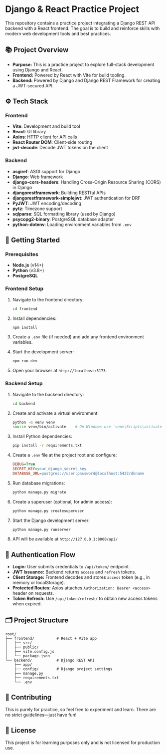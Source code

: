 # Django & React Practice Project

This repository contains a practice project integrating a Django REST API backend with a React frontend. The goal is to build and reinforce skills with modern web development tools and best practices.

## 📚 Project Overview

* **Purpose:** This is a practice project to explore full-stack development using Django and React.
* **Frontend:** Powered by React with Vite for build tooling.
* **Backend:** Powered by Django and Django REST Framework for creating a JWT‑secured API.

## ⚙️ Tech Stack

### Frontend

* **Vite**: Development and build tool
* **React**: UI library
* **Axios**: HTTP client for API calls
* **React Router DOM**: Client-side routing
* **jwt-decode**: Decode JWT tokens on the client

### Backend

* **asgiref**: ASGI support for Django
* **Django**: Web framework
* **django-cors-headers**: Handling Cross-Origin Resource Sharing (CORS) in Django
* **djangorestframework**: Building RESTful APIs
* **djangorestframework-simplejwt**: JWT authentication for DRF
* **PyJWT**: JWT encoding/decoding
* **pytz**: Timezone support
* **sqlparse**: SQL formatting library (used by Django)
* **psycopg2-binary**: PostgreSQL database adapter
* **python-dotenv**: Loading environment variables from `.env`

## 🚀 Getting Started

### Prerequisites

* **Node.js** (v14+)
* **Python** (v3.8+)
* **PostgreSQL**

### Frontend Setup

1. Navigate to the frontend directory:

   ```bash
   cd frontend
   ```
2. Install dependencies:

   ```bash
   npm install
   ```
3. Create a `.env` file (if needed) and add any frontend environment variables.
4. Start the development server:

   ```bash
   npm run dev
   ```
5. Open your browser at `http://localhost:5173`.

### Backend Setup

1. Navigate to the backend directory:

   ```bash
   cd backend
   ```
2. Create and activate a virtual environment:

   ```bash
   python -m venv venv
   source venv/bin/activate    # On Windows use `venv\Scripts\activate`
   ```
3. Install Python dependencies:

   ```bash
   pip install -r requirements.txt
   ```
4. Create a `.env` file at the project root and configure:

   ```ini
   DEBUG=True
   SECRET_KEY=your_django_secret_key
   DATABASE_URL=postgres://user:password@localhost:5432/dbname
   ```
5. Run database migrations:

   ```bash
   python manage.py migrate
   ```
6. Create a superuser (optional, for admin access):

   ```bash
   python manage.py createsuperuser
   ```
7. Start the Django development server:

   ```bash
   python manage.py runserver
   ```
8. API will be available at `http://127.0.0.1:8000/api/`

## 🔑 Authentication Flow

* **Login:** User submits credentials to `/api/token/` endpoint.
* **JWT Issuance:** Backend returns `access` and `refresh` tokens.
* **Client Storage:** Frontend decodes and stores `access` token (e.g., in memory or localStorage).
* **Protected Routes:** Axios attaches `Authorization: Bearer <access>` header on requests.
* **Token Refresh:** Use `/api/token/refresh/` to obtain new access tokens when expired.

## 🗂️ Project Structure

```
root/
├── frontend/          # React + Vite app
│   ├── src/
│   ├── public/
│   ├── vite.config.js
│   └── package.json
└── backend/           # Django REST API
    ├── app/
    ├── config/        # Django project settings
    ├── manage.py
    ├── requirements.txt
    └── .env
```

## 🤝 Contributing

This is purely for practice, so feel free to experiment and learn. There are no strict guidelines—just have fun!

## 📄 License

This project is for learning purposes only and is not licensed for production use.
